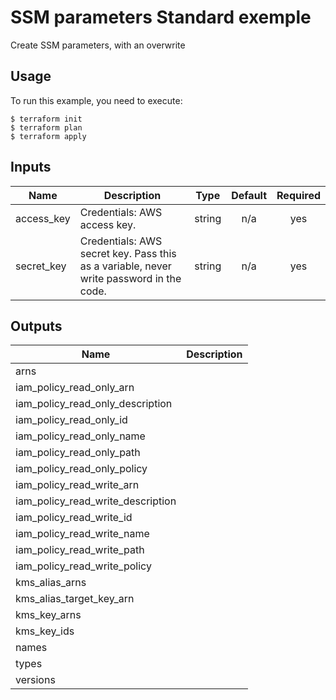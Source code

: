 # SSM parameters Standard exemple

Create SSM parameters, with an overwrite

## Usage

To run this example, you need to execute:

```
$ terraform init
$ terraform plan
$ terraform apply
```

<!-- BEGINNING OF PRE-COMMIT-TERRAFORM DOCS HOOK -->
## Inputs

| Name | Description | Type | Default | Required |
|------|-------------|:----:|:-----:|:-----:|
| access\_key | Credentials: AWS access key. | string | n/a | yes |
| secret\_key | Credentials: AWS secret key. Pass this as a variable, never write password in the code. | string | n/a | yes |

## Outputs

| Name | Description |
|------|-------------|
| arns |  |
| iam\_policy\_read\_only\_arn |  |
| iam\_policy\_read\_only\_description |  |
| iam\_policy\_read\_only\_id |  |
| iam\_policy\_read\_only\_name |  |
| iam\_policy\_read\_only\_path |  |
| iam\_policy\_read\_only\_policy |  |
| iam\_policy\_read\_write\_arn |  |
| iam\_policy\_read\_write\_description |  |
| iam\_policy\_read\_write\_id |  |
| iam\_policy\_read\_write\_name |  |
| iam\_policy\_read\_write\_path |  |
| iam\_policy\_read\_write\_policy |  |
| kms\_alias\_arns |  |
| kms\_alias\_target\_key\_arn |  |
| kms\_key\_arns |  |
| kms\_key\_ids |  |
| names |  |
| types |  |
| versions |  |

<!-- END OF PRE-COMMIT-TERRAFORM DOCS HOOK -->
